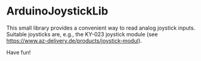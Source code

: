 # ArduinoJoystickLib

This small library provides a convenient way to read analog joystick inputs. Suitable joysticks are, e.g., the KY-023 joystick module (see https://www.az-delivery.de/products/joystick-modul).

 Have fun!
